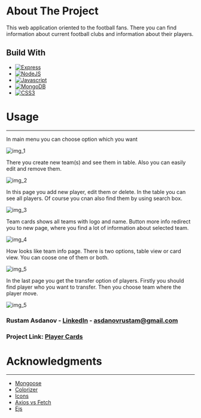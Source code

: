 # About The Project

This web application oriented to the football fans. There you can find
information about current football clubs and information about their
players.

## Build With

- [![Express](https://img.shields.io/badge/express.js-%23404d59.svg?style=for-the-badge&logo=express&logoColor=%2361DAFB)](https://expressjs.com/en/5x/api.html)
- [![NodeJS](https://img.shields.io/badge/node.js-6DA55F?style=for-the-badge&logo=node.js&logoColor=white)](https://nodejs.org/en/docs/)
- [![Javascript](https://img.shields.io/badge/javascript-%23323330.svg?style=for-the-badge&logo=javascript&logoColor=%23F7DF1E)](https://developer.mozilla.org/en-US/docs/Web/JavaScript)
- [![MongoDB](https://img.shields.io/badge/MongoDB-%234ea94b.svg?style=for-the-badge&logo=mongodb&logoColor=white)](https://www.mongodb.com/docs/)
- [![CSS3](https://img.shields.io/badge/css3-%231572B6.svg?style=for-the-badge&logo=css3&logoColor=white)](https://www.w3schools.com/cssref/default.asp)

# Usage

---

In main menu you can choose option which you want

![img_1](/public/img_1.png)

There you create new team(s) and see them in table. Also you can easily
edit and remove them.

![img_2](/public/img_2.png)

In this page you add new player, edit them or delete. In the table you
can see all players. Of course you cnan also find them by using search
box.

![img_3](/public/img_3.png)

Team cards shows all teams with logo and name. Button more info redirect
you to new page, where you find a lot of information about selected
team.

![img_4](/public/img_4.png)

How looks like team info page. There is two options, table view or card
view. You can coose one of them or both.

![img_5](/public/img_5.png)

In the last page you get the transfer option of players. Firstly you
should find player who you want to transfer. Then you choose team where
the player move.

![img_5](/public/img_5.png)

### Rustam Asdanov - [LinkedIn](https://az.linkedin.com/in/rustamasdanov) - <asdanovrustam@gmail.com>

### Project Link: [Player Cards](https://github.com/Rustam-Asdanov/player_cards)

# Acknowledgments

---

- [Mongoose](https://mongoosejs.com/docs/)
- [Colorizer](https://coolors.co/)
- [Icons](https://www.flaticon.com/)
- [Axios vs
  Fetch](https://blog.logrocket.com/axios-vs-fetch-best-http-requests/)
- [Ejs](https://ejs.co/#docs)
